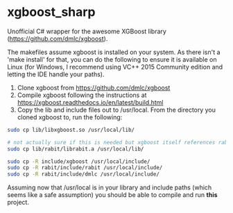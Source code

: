 # xgboost_sharp
Unofficial C# wrapper for the awesome XGBoost library (https://github.com/dmlc/xgboost).

The makefiles assume xgboost is installed on your system.  As there isn't a 'make install' for that, you can do the following to ensure it is available on Linux (for Windows, I recommend using VC++ 2015 Community edition and letting the IDE handle your paths).

1. Clone xgboost from https://github.com/dmlc/xgboost
2. Compile xgboost following the instructions at https://xgboost.readthedocs.io/en/latest/build.html
3. Copy the lib and include files out to /usr/local.  From the directory you cloned xgboost to, run the following:

```bash
sudo cp lib/libxgboost.so /usr/local/lib/

# not actually sure if this is needed but xgboost itself references rabit/c_api.h so...
sudo cp lib/rabit/librabit.a /usr/local/lib/

sudo cp -R include/xgboost /usr/local/include/
sudo cp -R rabit/include/rabit /usr/local/include/
sudo cp -R rabit/include/dmlc /usr/local/include/
```

Assuming now that /usr/local is in your library and include paths (which seems like a safe assumption) you should be able to compile and run **this** project.
